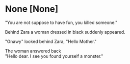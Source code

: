 # None [None]
"You are not suppose to have fun, you killed someone."

Behind Zara a woman dressed in black suddenly appeared.

"Gnawy" looked behind Zara, "Hello Mother."

The woman answered back  
"Hello dear. I see you found yourself a monster."

